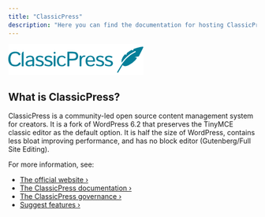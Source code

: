 ```yaml
---
title: "ClassicPress"
description: "Here you can find the documentation for hosting ClassicPress with Coolify."
---
```


![ClassicPress](https://raw.githubusercontent.com/ClassicPress/ClassicPress/develop/src/wp-admin/images/classicpress-logo.png)

## What is ClassicPress?

ClassicPress is a community-led open source content management system for creators. It is a fork of WordPress 6.2 that preserves the TinyMCE classic editor as the default option. It is half the size of WordPress, contains less bloat improving performance, and has no block editor (Gutenberg/Full Site Editing).

For more information, see:

- [The official website ›](https://www.classicpress.net?utm_source=coolify.io)
- [The ClassicPress documentation ›](https://docs.classicpress.net?utm_source=coolify.io)
- [The ClassicPress governance ›](https://www.classicpress.net/governance?utm_source=coolify.io)
- [Suggest features ›](https://github.com/ClassicPress/ClassicPress/issues?utm_source=coolify.io)
